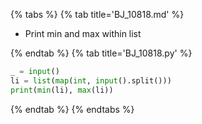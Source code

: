 {% tabs %}
{% tab title='BJ_10818.md' %}

* Print min and max within list

{% endtab %}
{% tab title='BJ_10818.py' %}

```py
_ = input()
li = list(map(int, input().split()))
print(min(li), max(li))
```

{% endtab %}
{% endtabs %}
